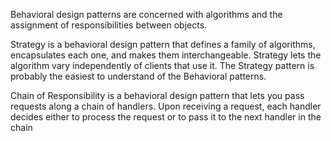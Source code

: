 Behavioral design patterns are concerned with algorithms and the assignment of responsibilities between objects.

Strategy is a behavioral design pattern that defines a family of algorithms, encapsulates each one, and makes them interchangeable. Strategy lets the
algorithm vary independently of clients that use it. The Strategy pattern is probably the easiest to understand of the Behavioral patterns.

Chain of Responsibility is a behavioral design pattern that lets you pass requests along a chain of handlers. Upon receiving a request, each handler
decides either to process the request or to pass it to the next handler in the chain
